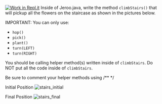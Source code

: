 [![Work in Repl.it](https://classroom.github.com/assets/work-in-replit-14baed9a392b3a25080506f3b7b6d57f295ec2978f6f33ec97e36a161684cbe9.svg)](https://classroom.github.com/online_ide?assignment_repo_id=3056895&assignment_repo_type=AssignmentRepo)
Inside of Jeroo.java, write the method ```climbStairs()``` that will pickup all the flowers on the staircase as shown in the pictures below.

IMPORTANT:  You can only use:
* ```hop()```
* ```pick()```
* ```plant()```
* ```turn(LEFT)```
* ```turn(RIGHT)```

You should be calling helper method(s) written inside of ```climbStairs```.  Do NOT put all the code inside of ```climbStairs```.

Be sure to comment your helper methods using /** */

Initial Position
![stairs_initial](https://user-images.githubusercontent.com/28961298/91663616-9351a800-eaaf-11ea-89f3-53afd18b763d.jpg)

Final Position
![stairs_final](https://user-images.githubusercontent.com/28961298/91663612-9187e480-eaaf-11ea-8fe1-d6c00ef7b882.jpg)






